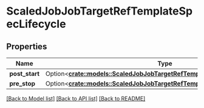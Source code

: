 # ScaledJobJobTargetRefTemplateSpecLifecycle

## Properties

Name | Type | Description | Notes
------------ | ------------- | ------------- | -------------
**post_start** | Option<[**crate::models::ScaledJobJobTargetRefTemplateSpecLifecyclePostStart**](ScaledJob_jobTargetRef_template_spec_lifecycle_postStart.md)> |  | [optional]
**pre_stop** | Option<[**crate::models::ScaledJobJobTargetRefTemplateSpecLifecyclePreStop**](ScaledJob_jobTargetRef_template_spec_lifecycle_preStop.md)> |  | [optional]

[[Back to Model list]](../README.md#documentation-for-models) [[Back to API list]](../README.md#documentation-for-api-endpoints) [[Back to README]](../README.md)


